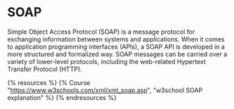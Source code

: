 # SOAP

Simple Object Access Protocol (SOAP) is a message protocol for exchanging information between systems and applications. When it comes to application programming interfaces (APIs), a SOAP API is developed in a more structured and formalized way. SOAP messages can be carried over a variety of lower-level protocols, including the web-related Hypertext Transfer Protocol (HTTP).

{% resources %}
  {% Course "https://www.w3schools.com/xml/xml_soap.asp", "w3school SOAP explanation" %}
{% endresources %}

